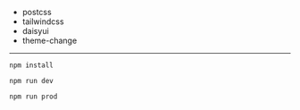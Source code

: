 - postcss
- tailwindcss
- daisyui
- theme-change

---

```
npm install
```
```
npm run dev
```
```
npm run prod
```